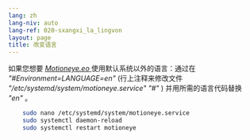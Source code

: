 ```yaml
---
lang: zh
lang-niv: auto
lang-ref: 020-sxangxi_la_lingvon
layout: page
title: 改变语言
---
```


如果您想要 [ _Motioneye.eo_ ](https://github.com/jmichault/motioneye.eo) 使用默认系统以外的语言：通过在 _"#Environment=LANGUAGE=en"_ (行上注释来修改文件 _"/etc/systemd/system/motioneye.service"_  _"#"_ ) 并用所需的语言代码替换 _"en"_ 。

```bash
    sudo nano /etc/systemd/system/motioneye.service
    sudo systemctl daemon-reload
    sudo systemctl restart motioneye
```

